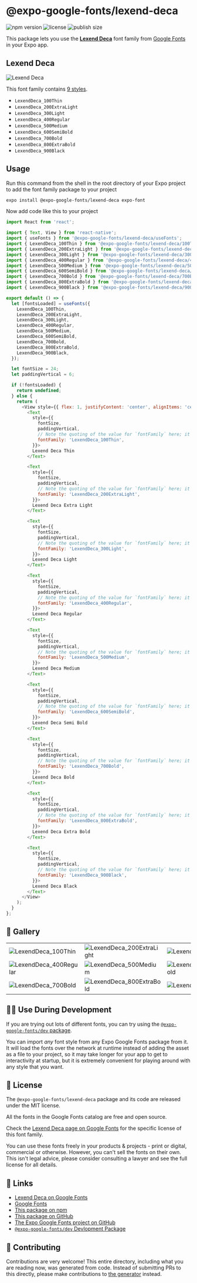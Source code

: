 # @expo-google-fonts/lexend-deca

![npm version](https://flat.badgen.net/npm/v/@expo-google-fonts/lexend-deca)
![license](https://flat.badgen.net/github/license/expo/google-fonts)
![publish size](https://flat.badgen.net/packagephobia/install/@expo-google-fonts/lexend-deca)

This package lets you use the [**Lexend Deca**](https://fonts.google.com/specimen/Lexend+Deca) font family from [Google Fonts](https://fonts.google.com/) in your Expo app.

## Lexend Deca

![Lexend Deca](./font-family.png)

This font family contains [9 styles](#-gallery).

- `LexendDeca_100Thin`
- `LexendDeca_200ExtraLight`
- `LexendDeca_300Light`
- `LexendDeca_400Regular`
- `LexendDeca_500Medium`
- `LexendDeca_600SemiBold`
- `LexendDeca_700Bold`
- `LexendDeca_800ExtraBold`
- `LexendDeca_900Black`

## Usage

Run this command from the shell in the root directory of your Expo project to add the font family package to your project
```sh
expo install @expo-google-fonts/lexend-deca expo-font
```

Now add code like this to your project
```js
import React from 'react';

import { Text, View } from 'react-native';
import { useFonts } from '@expo-google-fonts/lexend-deca/useFonts';
import { LexendDeca_100Thin } from '@expo-google-fonts/lexend-deca/100Thin';
import { LexendDeca_200ExtraLight } from '@expo-google-fonts/lexend-deca/200ExtraLight';
import { LexendDeca_300Light } from '@expo-google-fonts/lexend-deca/300Light';
import { LexendDeca_400Regular } from '@expo-google-fonts/lexend-deca/400Regular';
import { LexendDeca_500Medium } from '@expo-google-fonts/lexend-deca/500Medium';
import { LexendDeca_600SemiBold } from '@expo-google-fonts/lexend-deca/600SemiBold';
import { LexendDeca_700Bold } from '@expo-google-fonts/lexend-deca/700Bold';
import { LexendDeca_800ExtraBold } from '@expo-google-fonts/lexend-deca/800ExtraBold';
import { LexendDeca_900Black } from '@expo-google-fonts/lexend-deca/900Black';

export default () => {
  let [fontsLoaded] = useFonts({
    LexendDeca_100Thin,
    LexendDeca_200ExtraLight,
    LexendDeca_300Light,
    LexendDeca_400Regular,
    LexendDeca_500Medium,
    LexendDeca_600SemiBold,
    LexendDeca_700Bold,
    LexendDeca_800ExtraBold,
    LexendDeca_900Black,
  });

  let fontSize = 24;
  let paddingVertical = 6;

  if (!fontsLoaded) {
    return undefined;
  } else {
    return (
      <View style={{ flex: 1, justifyContent: 'center', alignItems: 'center' }}>
        <Text
          style={{
            fontSize,
            paddingVertical,
            // Note the quoting of the value for `fontFamily` here; it expects a string!
            fontFamily: 'LexendDeca_100Thin',
          }}>
          Lexend Deca Thin
        </Text>

        <Text
          style={{
            fontSize,
            paddingVertical,
            // Note the quoting of the value for `fontFamily` here; it expects a string!
            fontFamily: 'LexendDeca_200ExtraLight',
          }}>
          Lexend Deca Extra Light
        </Text>

        <Text
          style={{
            fontSize,
            paddingVertical,
            // Note the quoting of the value for `fontFamily` here; it expects a string!
            fontFamily: 'LexendDeca_300Light',
          }}>
          Lexend Deca Light
        </Text>

        <Text
          style={{
            fontSize,
            paddingVertical,
            // Note the quoting of the value for `fontFamily` here; it expects a string!
            fontFamily: 'LexendDeca_400Regular',
          }}>
          Lexend Deca Regular
        </Text>

        <Text
          style={{
            fontSize,
            paddingVertical,
            // Note the quoting of the value for `fontFamily` here; it expects a string!
            fontFamily: 'LexendDeca_500Medium',
          }}>
          Lexend Deca Medium
        </Text>

        <Text
          style={{
            fontSize,
            paddingVertical,
            // Note the quoting of the value for `fontFamily` here; it expects a string!
            fontFamily: 'LexendDeca_600SemiBold',
          }}>
          Lexend Deca Semi Bold
        </Text>

        <Text
          style={{
            fontSize,
            paddingVertical,
            // Note the quoting of the value for `fontFamily` here; it expects a string!
            fontFamily: 'LexendDeca_700Bold',
          }}>
          Lexend Deca Bold
        </Text>

        <Text
          style={{
            fontSize,
            paddingVertical,
            // Note the quoting of the value for `fontFamily` here; it expects a string!
            fontFamily: 'LexendDeca_800ExtraBold',
          }}>
          Lexend Deca Extra Bold
        </Text>

        <Text
          style={{
            fontSize,
            paddingVertical,
            // Note the quoting of the value for `fontFamily` here; it expects a string!
            fontFamily: 'LexendDeca_900Black',
          }}>
          Lexend Deca Black
        </Text>
      </View>
    );
  }
};

```

## 🔡 Gallery


||||
|-|-|-|
|![LexendDeca_100Thin](.//100Thin/LexendDeca_100Thin.ttf.png)|![LexendDeca_200ExtraLight](.//200ExtraLight/LexendDeca_200ExtraLight.ttf.png)|![LexendDeca_300Light](.//300Light/LexendDeca_300Light.ttf.png)||
|![LexendDeca_400Regular](.//400Regular/LexendDeca_400Regular.ttf.png)|![LexendDeca_500Medium](.//500Medium/LexendDeca_500Medium.ttf.png)|![LexendDeca_600SemiBold](.//600SemiBold/LexendDeca_600SemiBold.ttf.png)||
|![LexendDeca_700Bold](.//700Bold/LexendDeca_700Bold.ttf.png)|![LexendDeca_800ExtraBold](.//800ExtraBold/LexendDeca_800ExtraBold.ttf.png)|![LexendDeca_900Black](.//900Black/LexendDeca_900Black.ttf.png)||


## 👩‍💻 Use During Development

If you are trying out lots of different fonts, you can try using the [`@expo-google-fonts/dev` package](https://github.com/expo/google-fonts/tree/master/font-packages/dev#readme).

You can import *any* font style from any Expo Google Fonts package from it. It will load the fonts
over the network at runtime instead of adding the asset as a file to your project, so it may take longer
for your app to get to interactivity at startup, but it is extremely convenient
for playing around with any style that you want.

## 📖 License

The `@expo-google-fonts/lexend-deca` package and its code are released under the MIT license.

All the fonts in the Google Fonts catalog are free and open source.

Check the [Lexend Deca page on Google Fonts](https://fonts.google.com/specimen/Lexend+Deca) for the specific license of this font family.

You can use these fonts freely in your products & projects - print or digital, commercial or otherwise. However, you can't sell the fonts on their own. This isn't legal advice, please consider consulting a lawyer and see the full license for all details.

## 🔗 Links

- [Lexend Deca on Google Fonts](https://fonts.google.com/specimen/Lexend+Deca)
- [Google Fonts](https://fonts.google.com/)
- [This package on npm](https://www.npmjs.com/package/@expo-google-fonts/lexend-deca)
- [This package on GitHub](https://github.com/expo/google-fonts/tree/master/font-packages/lexend-deca)
- [The Expo Google Fonts project on GitHub](https://github.com/expo/google-fonts)
- [`@expo-google-fonts/dev` Devlopment Package](https://github.com/expo/google-fonts/tree/master/font-packages/dev)

## 🤝 Contributing

Contributions are very welcome! This entire directory, including what you are reading now, was generated from code. Instead of submitting PRs to this directly, please make contributions to [the generator](https://github.com/expo/google-fonts/tree/master/packages/generator) instead.

